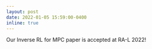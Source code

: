 ```yaml
---
layout: post
date: 2022-01-05 15:59:00-0400
inline: true
---
```


Our Inverse RL for MPC paper is accepted at RA-L 2022!

